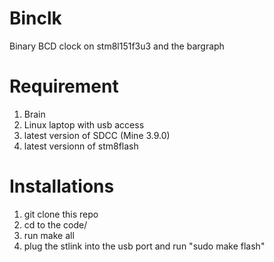 # Binclk
Binary BCD clock on stm8l151f3u3 and the bargraph

Requirement
=
1. Brain
2. Linux laptop with usb access
3. latest version of SDCC (Mine 3.9.0)
4. latest versionn of stm8flash 

Installations
=
1. git clone this repo
2. cd to the code/
3. run make all 
4. plug the stlink into the usb port and run "sudo make flash"
